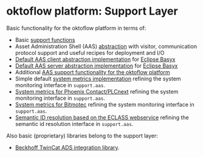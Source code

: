 # oktoflow platform: Support Layer

Basic functionality for the oktoflow platform in terms of:
  * Basic [support functions](support/README.md)
  * Asset Administration Shell (AAS) [abstraction](support.aas/README.md) with visitor, communication protocol support and useful recipes for deployment and I/O
  * [Default AAS client abstraction implementation](support.aas.basyx/README.md) for [Eclipse Basyx](https://www.eclipse.org/basyx/)
  * [Default AAS server abstraction implementation](support.aas.basyx.server/README.md) for [Eclipse Basyx](https://www.eclipse.org/basyx/)
  * Additional [AAS support functionality for the oktoflow platform](support.iip-aas/README.md)
  * Simple default [system metrics implementation](support.dfltSysMetrics/README.md) refining the system monitoring interface in `support.aas`.
  * [System metrics for Phoenix Contact/PLCnext](support.sysMetrics.plcnext/README.md) refining the system monitoring interface in `support.aas`.
  * [System metrics for Bitmotec](support.sysMetrics.bitmotec/README.md) refining the system monitoring interface in `support.aas`.
  * [Semantic ID resolution based on the ECLASS webservice](support.semanticId.eclass/README.md) refining the semantic id resolution interface in `support.aas`.
  
Also basic (proprietary) libraries belong to the support layer:  
  * [Beckhoff TwinCat ADS integration library](support/libs.ads/README.md).